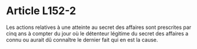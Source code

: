 # Article L152-2

Les actions relatives à une atteinte au secret des affaires sont prescrites par cinq ans à compter du jour où le détenteur légitime du secret des affaires a connu ou aurait dû connaître le dernier fait qui en est la cause.
